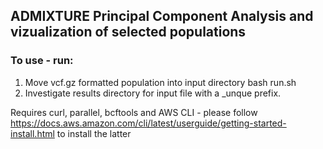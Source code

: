 ## ADMIXTURE Principal Component Analysis and vizualization of selected populations

### To use - run:
1) Move vcf.gz formatted population into input directory
bash run.sh <filename of vcg.gz in input folder>
2) Investigate results directory for input file with a \_unque prefix. 

Requires curl, parallel,  bcftools and AWS CLI - please follow https://docs.aws.amazon.com/cli/latest/userguide/getting-started-install.html to install the latter